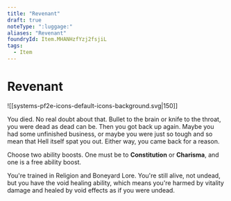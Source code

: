 ```yaml
---
title: "Revenant"
draft: true
noteType: ":luggage:"
aliases: "Revenant"
foundryId: Item.MHANHzfYzj2fsjiL
tags:
  - Item
---
```


# Revenant
![[systems-pf2e-icons-default-icons-background.svg|150]]

You died. No real doubt about that. Bullet to the brain or knife to the throat, you were dead as dead can be. Then you got back up again. Maybe you had some unfinished business, or maybe you were just so tough and so mean that Hell itself spat you out. Either way, you came back for a reason.

Choose two ability boosts. One must be to **Constitution** or **Charisma**, and one is a free ability boost.

You're trained in Religion and Boneyard Lore. You're still alive, not undead, but you have the void healing ability, which means you're harmed by vitality damage and healed by void effects as if you were undead.
